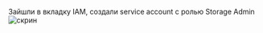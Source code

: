 Зайшли в вкладку IAM, создали service account с ролью Storage Admin
![скрин](https://github.com/user-attachments/assets/1204e10d-86d6-47ee-8d75-e06037021ddf)
